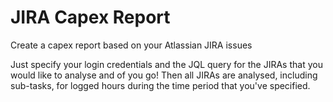 # JIRA Capex Report
Create a capex report based on your Atlassian JIRA issues

Just specify your login credentials and the JQL query for the JIRAs that you would like to analyse and of you go!
Then all JIRAs are analysed, including sub-tasks, for logged hours during the time period that you've specified.
